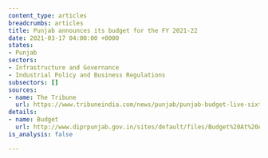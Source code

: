 ```yaml
---
content_type: articles
breadcrumbs: articles
title: Punjab announces its budget for the FY 2021-22
date: 2021-03-17 04:00:00 +0000
states:
- Punjab
sectors:
- Infrastructure and Governance
- Industrial Policy and Business Regulations
subsectors: []
sources:
- name: The Tribune
  url: https://www.tribuneindia.com/news/punjab/punjab-budget-live-sixth-pay-commission-for-employees-to-be-implemented-from-july-1-says-fm-manpreet-badal-222297
details:
- name: Budget
  url: http://www.diprpunjab.gov.in/sites/default/files/Budget%20At%20A%20Glance%20FY%202021-22_compressed.pdf
is_analysis: false

---
```


